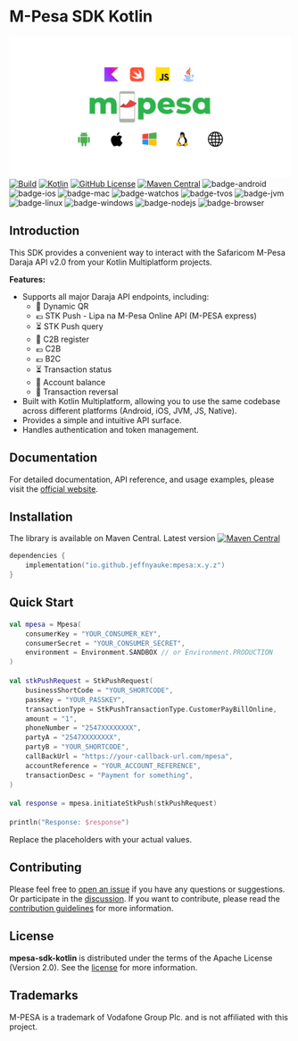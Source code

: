 # M-Pesa SDK Kotlin
![Banner](/docs/Writerside/images/mpesa_sdk_kotlin_white.png)
[![Build](https://github.com/jeffnyauke/mpesa-sdk-kotlin/actions/workflows/check.yml/badge.svg)](https://github.com/jeffnyauke/mpesa-kmp-library/actions/workflows/check.yml)
[![Kotlin](https://img.shields.io/badge/kotlin-1.9.22-blue.svg?logo=kotlin)](http://kotlinlang.org)
[![GitHub License](https://img.shields.io/badge/license-Apache%20License%202.0-blue.svg?style=flat)](http://www.apache.org/licenses/LICENSE-2.0)
[![Maven Central](https://img.shields.io/maven-central/v/io.github.jeffnyauke/mpesa-sdk-kotlin?color=blue)](https://search.maven.org/search?q=g:io.github.jeffnyauke.mpesa)
![badge-android](http://img.shields.io/badge/platform-android-6EDB8D.svg?style=flat)
![badge-ios](http://img.shields.io/badge/platform-ios-CDCDCD.svg?style=flat)
![badge-mac](http://img.shields.io/badge/platform-macos-111111.svg?style=flat)
![badge-watchos](http://img.shields.io/badge/platform-watchos-C0C0C0.svg?style=flat)
![badge-tvos](http://img.shields.io/badge/platform-tvos-808080.svg?style=flat)
![badge-jvm](http://img.shields.io/badge/platform-jvm-DB413D.svg?style=flat)
![badge-linux](http://img.shields.io/badge/platform-linux-2D3F6C.svg?style=flat)
![badge-windows](http://img.shields.io/badge/platform-windows-4D76CD.svg?style=flat)
![badge-nodejs](https://img.shields.io/badge/platform-jsNode-F8DB5D.svg?style=flat)
![badge-browser](https://img.shields.io/badge/platform-jsBrowser-F8DB5D.svg?style=flat)

## Introduction

This SDK provides a convenient way to interact with the Safaricom M-Pesa Daraja API v2.0 from your Kotlin Multiplatform projects.

**Features:**

* Supports all major Daraja API endpoints, including:
    * 🤳 Dynamic QR
    * 💶 STK Push - Lipa na M-Pesa Online API (M-PESA express)
    * ⏳ STK Push query
    * 📝 C2B register
    * 💶 C2B
    * 💶 B2C
    * ⏳ Transaction status
    * 🏦 Account balance
    * 🔁 Transaction reversal
* Built with Kotlin Multiplatform, allowing you to use the same codebase across different platforms (Android, iOS, JVM, JS, Native).
* Provides a simple and intuitive API surface.
* Handles authentication and token management.

## Documentation

For detailed documentation, API reference, and usage examples, please visit the [official website](https://jeffnyauke.github.io/mpesa-sdk-kotlin/).

## Installation

The library is available on Maven Central. Latest version [![Maven Central](https://img.shields.io/maven-central/v/com.github.jeffnyauke/mpesa-sdk-kotlin?color=blue)](https://search.maven.org/search?q=g:com.github.jeffnyauke.mpesa)

```kotlin
dependencies {
    implementation("io.github.jeffnyauke:mpesa:x.y.z")
}
```

## Quick Start

```kotlin
val mpesa = Mpesa(
    consumerKey = "YOUR_CONSUMER_KEY",
    consumerSecret = "YOUR_CONSUMER_SECRET",
    environment = Environment.SANDBOX // or Environment.PRODUCTION
)

val stkPushRequest = StkPushRequest(
    businessShortCode = "YOUR_SHORTCODE",
    passKey = "YOUR_PASSKEY",
    transactionType = StkPushTransactionType.CustomerPayBillOnline,
    amount = "1",
    phoneNumber = "2547XXXXXXXX",
    partyA = "2547XXXXXXXX",
    partyB = "YOUR_SHORTCODE",
    callBackUrl = "https://your-callback-url.com/mpesa",
    accountReference = "YOUR_ACCOUNT_REFERENCE",
    transactionDesc = "Payment for something",
)

val response = mpesa.initiateStkPush(stkPushRequest)

println("Response: $response")
```
Replace the placeholders with your actual values.

## Contributing

Please feel free
to [open an issue](https://github.com/jeffnyauke/mpesa-sdk-kotlin/issues/new/choose) if you have any
questions or suggestions. Or participate in
the [discussion](https://github.com/jeffnyauke/mpesa-kmp-library/discussions). If you want to
contribute, please read
the [contribution guidelines](https://github.com/jeffnyauke/mpesa-kmp-library/blob/main/CONTRIBUTING.md)
for more information.

## License

**mpesa-sdk-kotlin** is distributed under the terms of the Apache License (Version 2.0). See the
[license](LICENSE) for more information.

## Trademarks

M-PESA is a trademark of Vodafone Group Plc. and is not affiliated with this project.

